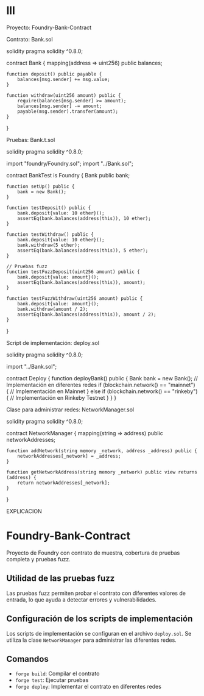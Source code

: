 # lll
Proyecto: Foundry-Bank-Contract


Contrato: Bank.sol

solidity
pragma solidity ^0.8.0;

contract Bank {
    mapping(address => uint256) public balances;

    function deposit() public payable {
        balances[msg.sender] += msg.value;
    }

    function withdraw(uint256 amount) public {
        require(balances[msg.sender] >= amount);
        balances[msg.sender] -= amount;
        payable(msg.sender).transfer(amount);
    }
}



Pruebas: Bank.t.sol

solidity
pragma solidity ^0.8.0;

import "foundry/Foundry.sol";
import "../Bank.sol";

contract BankTest is Foundry {
    Bank public bank;

    function setUp() public {
        bank = new Bank();
    }

    function testDeposit() public {
        bank.deposit{value: 10 ether}();
        assertEq(bank.balances(address(this)), 10 ether);
    }

    function testWithdraw() public {
        bank.deposit{value: 10 ether}();
        bank.withdraw(5 ether);
        assertEq(bank.balances(address(this)), 5 ether);
    }

    // Pruebas fuzz
    function testFuzzDeposit(uint256 amount) public {
        bank.deposit{value: amount}();
        assertEq(bank.balances(address(this)), amount);
    }

    function testFuzzWithdraw(uint256 amount) public {
        bank.deposit{value: amount}();
        bank.withdraw(amount / 2);
        assertEq(bank.balances(address(this)), amount / 2);
    }
}



Script de implementación: deploy.sol

solidity
pragma solidity ^0.8.0;

import "../Bank.sol";

contract Deploy {
    function deployBank() public {
        Bank bank = new Bank();
        // Implementación en diferentes redes
        if (blockchain.network() == "mainnet") {
            // Implementación en Mainnet
        } else if (blockchain.network() == "rinkeby") {
            // Implementación en Rinkeby Testnet
        }
    }
}



Clase para administrar redes: NetworkManager.sol

solidity
pragma solidity ^0.8.0;

contract NetworkManager {
    mapping(string => address) public networkAddresses;

    function addNetwork(string memory _network, address _address) public {
        networkAddresses[_network] = _address;
    }

    function getNetworkAddress(string memory _network) public view returns (address) {
        return networkAddresses[_network];
    }
}



EXPLICACION

# Foundry-Bank-Contract

Proyecto de Foundry con contrato de muestra, cobertura de pruebas completa y pruebas fuzz.

## Utilidad de las pruebas fuzz

Las pruebas fuzz permiten probar el contrato con diferentes valores de entrada, lo que ayuda a detectar errores y vulnerabilidades.

## Configuración de los scripts de implementación

Los scripts de implementación se configuran en el archivo `deploy.sol`. Se utiliza la clase `NetworkManager` para administrar las diferentes redes.

## Comandos

* `forge build`: Compilar el contrato
* `forge test`: Ejecutar pruebas
* `forge deploy`: Implementar el contrato en diferentes redes



